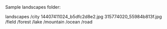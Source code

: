 Sample landscapes folder:

landscapes
    /city
        14407411024_b5dfc2d8e2.jpg
        315774020_55984b813f.jpg
    /field
    /forest
    /lake
    /mountain
    /ocean
    /road

